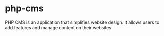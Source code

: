 # php-cms
PHP CMS is an application that simplifies website design. It allows users to add features and manage content on their websites
